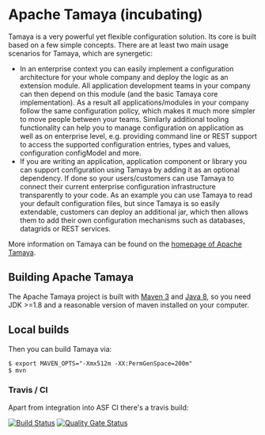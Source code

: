 # Apache Tamaya (incubating)

Tamaya is a very powerful yet flexible configuration solution. Its core is built based on a few simple concepts.
There are at least two main usage scenarios for Tamaya, which are synergetic:

- In an enterprise context you can easily implement a configuration architecture for your whole company and deploy the
  logic as an extension module. All application development teams in your company can then depend on this module (and the
  basic Tamaya core implementation). As a result all applications/modules in your company follow the same configuration
  policy, which makes it much more simpler to move people between your teams. Similarly additional tooling functionality
  can help you to manage configuration on application as well as on enterprise level, e.g. providing command line or
  REST support to access the supported configuration entries, types and values, configuration configModel and more.
- If you are writing an application, application component or library you can support configuration using Tamaya by
  adding it as an optional dependency. If done so your users/customers can use Tamaya to connect their current enterprise
  configuration infrastructure transparently to your code. As an example you can use Tamaya to read your default
  configuration files, but since Tamaya is so easily extendable, customers can deploy an additional jar, which then
  allows them to add their own configuration mechanisms such as databases, datagrids or REST services.

More information on Tamaya can be found on the [homepage of Apache Tamaya](https://tamaya.incubator.apache.org/).

## Building Apache Tamaya

The Apache Tamaya project is built with [Maven 3](https://maven.apache.org/) and [Java 8](https://java.sun.com/), so you need JDK >=1.8 and a reasonable version of maven
installed on your computer.

## Local builds

Then you can build Tamaya via:
```
$ export MAVEN_OPTS="-Xmx512m -XX:PermGenSpace=200m"
$ mvn
```

### Travis / CI

Apart from integration into ASF CI there's a travis build:

[![Build Status](https://travis-ci.org/apache/incubator-tamaya.svg?branch=master)](https://travis-ci.org/apache/incubator-tamaya/branches)
[![Quality Gate Status](https://sonarcloud.io/api/project_badges/measure?project=apache_incubator-tamaya&metric=alert_status)](https://sonarcloud.io/dashboard?id=apache_incubator-tamaya)
